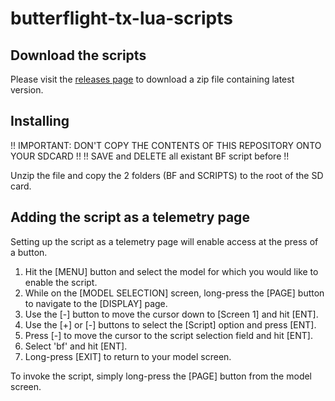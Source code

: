 # butterflight-tx-lua-scripts

## Download the scripts
Please visit the [releases page](https://github.com/ButterFlight/butterflight-tx-lua-scripts/releases) to download a zip file containing latest version.

## Installing
!! IMPORTANT: DON'T COPY THE CONTENTS OF THIS REPOSITORY ONTO YOUR SDCARD !!
!! SAVE and DELETE all existant BF script before !!

Unzip the file and copy the 2 folders (BF and SCRIPTS) to the root of the SD card.

## Adding the script as a telemetry page
Setting up the script as a telemetry page will enable access at the press of a button.
1. Hit the [MENU] button and select the model for which you would like to enable the script.
2. While on the [MODEL SELECTION] screen, long-press the [PAGE] button to navigate to the [DISPLAY] page.
3. Use the [-] button to move the cursor down to [Screen 1] and hit [ENT].
4. Use the [+] or [-] buttons to select the [Script] option and press [ENT].
5. Press [-] to move the cursor to the script selection field and hit [ENT].
6. Select 'bf' and hit [ENT].
7. Long-press [EXIT] to return to your model screen.

To invoke the script, simply long-press the [PAGE] button from the model screen.
